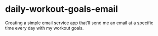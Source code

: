 # daily-workout-goals-email
Creating a simple email service app that'll send me an email at a specific time every day with my workout goals.
